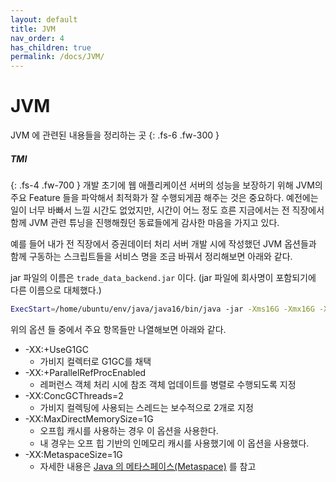 ```yaml
---
layout: default
title: JVM
nav_order: 4
has_children: true
permalink: /docs/JVM/
---
```


# JVM
JVM 에 관련된 내용들을 정리하는 곳
{: .fs-6 .fw-300 }
<br>

##### TMI
{: .fs-4 .fw-700 }
개발 초기에 웹 애플리케이션 서버의 성능을 보장하기 위해 JVM의 주요 Feature 들을 파악해서 최적화가 잘 수행되게끔 해주는 것은 중요하다.
예전에는 일이 너무 바빠서 느낄 시간도 없었지만, 시간이 어느 정도 흐른 지금에서는 전 직장에서 함께 JVM 관련 튜닝을 진행해줬던 동료들에게 감사한 마음을 가지고 있다.
<br>

예를 들어 내가 전 직장에서 증권데이터 처리 서버 개발 시에 작성했던 JVM 옵션들과 함께 구동하는 스크립트들을 서비스 명을 조금 바꿔서 정리해보면 아래와 같다.
<br>

jar 파일의 이름은 `trade_data_backend.jar` 이다. 
(jar 파일에 회사명이 포함되기에 다른 이름으로 대체했다.)
```bash
ExecStart=/home/ubuntu/env/java/java16/bin/java -jar -Xms16G -Xmx16G -Xlog:gc:/home/ubuntu/trade_data_backend/log-g1gc/trade_data-gc.log -XX:MaxDirectMemorySize=1G -server -jar -Dspring.profiles.active=data-live -XX:MetaspaceSize=1G -XX:MaxMetaspaceSize=1G -XX:+UseG1GC -XX:+ParallelRefProcEnabled -XX:ConcGCThreads=2 -Dcom.sun.management.jmxremote -Dcom.sun.management.jmxremote.port=8081 -Dcom.sun.management.jmxremote.authenticate=false -Dcom.sun.management.jmxremote.ssl=false /home/ubuntu/trade_data_backend/trade_data_backend.jar
```

위의 옵션 들 중에서 주요 항목들만 나열해보면 아래와 같다.

- -XX:+UseG1GC
	- 가비지 컬렉터로 G1GC를 채택
- -XX:+ParallelRefProcEnabled
	- 레퍼런스 객체 처리 시에 참조 객체 업데이트를 병렬로 수행되도록 지정
- -XX:ConcGCThreads=2
	- 가비지 컬렉팅에 사용되는 스레드는 보수적으로 2개로 지정
- -XX:MaxDirectMemorySize=1G
	- 오프힙 캐시를 사용하는 경우 이 옵션을 사용한다.
	- 내 경우는 오프 힙 기반의 인메모리 캐시를 사용했기에 이 옵션을 사용했다.
- -XX:MetaspaceSize=1G
	- 자세한 내용은 [Java 의 메타스페이스(Metaspace)](https://jaemunbro.medium.com/java-metaspace%EC%97%90-%EB%8C%80%ED%95%B4-%EC%95%8C%EC%95%84%EB%B3%B4%EC%9E%90-ac363816d35e) 를 참고

<br>


